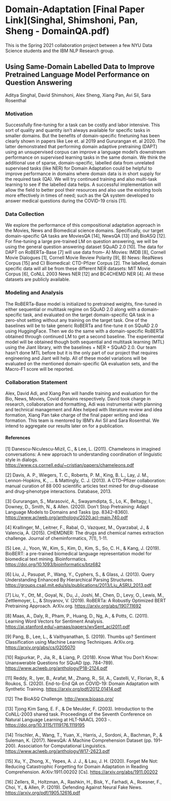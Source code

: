 # Domain-Adaptation [Final Paper Link](Singhal, Shimshoni, Pan, Sheng - DomainQA.pdf)

This is the Spring 2021 collaboration project between a few NYU Data Science students and the IBM NLP Research group. 

## Using Same-Domain Labelled Data to Improve Pretrained Language Model Performance on Question Answering

Aditya Singhal, 
David Shimshoni, 
Alex Sheng, 
Xiang Pan,
Avi Sil, 
Sara Rosenthal

### Motivation
Successfully fine-tuning for a task can be costly and labor intensive. This sort of quality and quantity isn’t always available for specific tasks in smaller domains. But the benefits of domain-specific finetuning has been clearly shown in papers like Lee et. al 2019 and Gururangan et. al 2020. The latter demonstrated that performing domain adaptive pretraining (DAPT) using an unsupervised corpus can improve a language model’s downstream performance on supervised learning tasks in the same domain. We think the additional use of sparse, domain-specific, labelled data from unrelated supervised tasks (like NER) for Domain Adaptation could be helpful to improve performance in domains where domain data is in short supply for the required task (QA). We will try continued training and also multi-task learning to see if the labelled data helps. A successful implementation will allow the field to better pool their resources and also use the existing tools more effectively in times of need; such as the QA system developed to answer medical questions during the COVID-19 crisis [11]. 

### Data Collection
We explore the performance of this compositional adaptation approach in the Movies, News and Biomedical science domains. Specifically, our target domain-specific QA tasks are MoviesQA [14], NewsQA [13] and BioASQ [12]. For fine-tuning a large pre-trained LM on question answering, we will be using the general question answering dataset SQuAD 2.0 [10]. The data for DAPT on RoBERTa-Base [7] will use data from– A) Movies: IMDB [8], Cornell Movie Dialogues [1], Cornell Movie Review Polarity [9], B) News: RealNews Corpus [15] and C) Biomedical: CTD-Pfizer Corpus [2]. The labelled, domain specific data will all be from these different NER datasets: MIT Movie Corpus [6], CoNLL 2003 News NER [12] and BC4CHEMD NER [4]. All these datasets are publicly available. 

### Modeling and Analysis
The RoBERTa-Base model is initialized to pretrained weights, fine-tuned in either sequential or multitask regime on SQuAD 2.0 along with a domain-specific task, and evaluated on the target domain-specific QA task in a zero-shot setting without any training on the target task. One of the baselines will be to take generic RoBERTa and fine-tune it on SQuAD 2.0 using HuggingFace. Then we do the same with a domain-specific RoBERTa obtained through continued LM to get a second baseline. The experimental model will be obtained though both sequential and multitask learning (MTL) using the Jiant library, with the baselines + NER + SQuAD 2.0. Our team hasn’t done MTL before but it is the only part of our project that requires engineering and Jiant will help. All of these model variations will be evaluated on the mentioned domain-specific QA evaluation sets, and the Macro-F1 score will be reported. 

### Collaboration Statement
Alex, David Adi, and Xiang Pan will handle training and evaluation for the Bio, News, Movies, Covid domains respectively. David took charge in research, collaboration and formatting, Adi was instrumental with planning and technical management and Alex helped with literature review and idea formation, Xiang Pan take charge of the final paper writing and idea formation. This team is mentored by IBM’s Avi Sil and Sara Rosenthal. We intend to aggregate our results later on for a publication.

#### References

[1] Danescu-Niculescu-Mizil, C., & Lee, L. (2011). Chameleons in imagined conversations: A new approach to understanding coordination of linguistic style in dialogs. https://www.cs.cornell.edu/~cristian/papers/chameleons.pdf

[2] Davis, A. P., Wiegers, T. C., Roberts, P. M., King, B. L., Lay, J. M., Lennon-Hopkins, K., ... & Mattingly, C. J. (2013). A CTD–Pfizer collaboration: manual curation of 88 000 scientific articles text mined for drug–disease and drug–phenotype interactions. Database, 2013.

[3] Gururangan, S., Marasović, A., Swayamdipta, S., Lo, K., Beltagy, I., Downey, D., Smith, N., & Allen. (2020). Don’t Stop Pretraining: Adapt Language Models to Domains and Tasks (pp. 8342–8360). https://www.aclweb.org/anthology/2020.acl-main.740.pdf

[4] Krallinger, M., Leitner, F., Rabal, O., Vazquez, M., Oyarzabal, J., & Valencia, A. (2015). CHEMDNER: The drugs and chemical names extraction challenge. Journal of cheminformatics, 7(1), 1-11.

[5] Lee, J., Yoon, W., Kim, S., Kim, D., Kim, S., So, C. H., & Kang, J. (2019). BioBERT: a pre-trained biomedical language representation model for biomedical text mining. Bioinformatics. https://doi.org/10.1093/bioinformatics/btz682

[6] Liu, J., Pasupat, P., Wang, Y., Cyphers, S., & Glass, J. (2013). Query Understanding Enhanced By Hierarchical Parsing Structures. https://groups.csail.mit.edu/sls/publications/2013/Liu_ASRU_2013.pdf

[7] Liu, Y., Ott, M., Goyal, N., Du, J., Joshi, M., Chen, D., Levy, O., Lewis, M., Zettlemoyer, L., & Stoyanov, V. (2019). RoBERTa: A Robustly Optimized BERT Pretraining Approach. ArXiv.org. https://arxiv.org/abs/1907.11692

[8] Maas, A., Daly, R., Pham, P., Huang, D., Ng, A., & Potts, C. (2011). Learning Word Vectors for Sentiment Analysis. https://ai.stanford.edu/~amaas/papers/wvSent_acl2011.pdf

[9] Pang, B., Lee, L., & Vaithyanathan, S. (2019). Thumbs up? Sentiment Classification using Machine Learning Techniques. ArXiv.org. https://arxiv.org/abs/cs/0205070

[10] Rajpurkar, P., Jia, R., & Liang, P. (2018). Know What You Don’t Know: Unanswerable Questions for SQuAD (pp. 784–789). https://www.aclweb.org/anthology/P18-2124.pdf

[11] Reddy, R., Iyer, B., Arafat, M., Zhang, R., Sil, A., Castelli, V., Florian, R., & Roukos, S. (2020). End-to-End QA on COVID-19: Domain Adaptation with Synthetic Training. https://arxiv.org/pdf/2012.01414.pdf

[12] The BioASQ Challenge. http://www.bioasq.org/

[13] Tjong Kim Sang, E. F., & De Meulder, F. (2003). Introduction to the CoNLL-2003 shared task. Proceedings of the Seventh Conference on Natural Language Learning at HLT-NAACL 2003 -. https://doi.org/10.3115/1119176.1119195

[14] Trischler, A., Wang, T., Yuan, X., Harris, J., Sordoni, A., Bachman, P., & Suleman, K. (2017). NewsQA: A Machine Comprehension Dataset (pp. 191–200). Association for Computational Linguistics. https://www.aclweb.org/anthology/W17-2623.pdf

[15] Xu, Y., Zhong, X., Yepes, A. J. J., & Lau, J. H. (2020). Forget Me Not: Reducing Catastrophic Forgetting for Domain Adaptation in Reading Comprehension. ArXiv:1911.00202 [Cs]. https://arxiv.org/abs/1911.00202

[16] Zellers, R., Holtzman, A., Rashkin, H., Bisk, Y., Farhadi, A., Roesner, F., Choi, Y., & Allen, P. (2019). Defending Against Neural Fake News. https://arxiv.org/pdf/1905.12616.pdf
